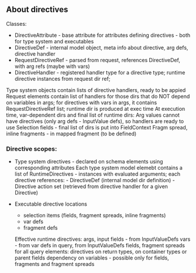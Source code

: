 ﻿## About directives
Classes: 
* DirectiveAttribute - base attribute for attributes defining directives - both for type system and executables
* DirectiveDef - internal model object, meta info about directive, arg defs, directive handler  
* RequestDirectiveRef - parsed from request, references DirectiveDef, with arg refs (maybe with vars)
* DirectiveHandler - registered handler type for a directive type; runtime directive instances from request dir ref; 

Type system objects contain lists of directive handlers, ready to be appied
Request elements contain list of handlers for those dirs that do NOT depend on variables in args; 
   for directives with vars in args, it contains RequestDirectiveRef list; runtime dir is produced at exec time
At execution time, var-dependent dirs and final list of runtime dirs: 
  Arg values cannot have directives (only arg defs - InputValue defs), so handlers are ready to use
  Selection fields - final list of dirs is put into FieldContext
  Fragm spread, inline fragments - in mapped fragment (to be defined) 

### Directive scopes: 
* Type system directives - declared on schema elements using corresponding attributes
  Each type system model elemebt contains a list of RuntimeDirectives - instances with evaluated arguments;
    each directive references: 
      - DirectiveDef (internal model dir definition)
      - Directive action set (retrieved from directive handler for a given Directive)

* Executable directive locations 
  * selection items (fields, fragment spreads, inline fragments)
  * var defs
  * fragment defs

  Effective runtime directives: 
     args, input fields - from InputValueDefs 
     vars - from var defs in query, from InputValueDefs
     fields, fragment spreads
         for all query elements: directives on return types, on container types or parent fields
     dependency on variables - possible only for fields, fragments and fragment spreads
